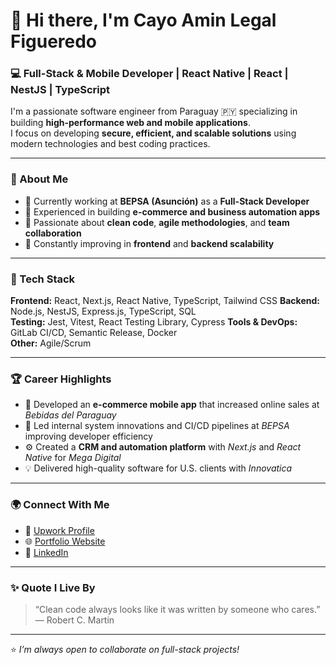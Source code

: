 # 👋 Hi there, I'm Cayo Amin Legal Figueredo

### 💻 Full-Stack & Mobile Developer | React Native | React | NestJS | TypeScript

I'm a passionate software engineer from Paraguay 🇵🇾 specializing in building **high-performance web and mobile applications**.  
I focus on developing **secure, efficient, and scalable solutions** using modern technologies and best coding practices.

---

### 🚀 About Me

- 🔧 Currently working at **BEPSA (Asunción)** as a **Full-Stack Developer**
- 📱 Experienced in building **e-commerce and business automation apps**
- 🧩 Passionate about **clean code**, **agile methodologies**, and **team collaboration**
- 🧠 Constantly improving in **frontend** and **backend scalability**

---

### 🧰 Tech Stack

**Frontend:** React, Next.js, React Native, TypeScript, Tailwind CSS
**Backend:** Node.js, NestJS, Express.js, TypeScript, SQL  
**Testing:** Jest, Vitest, React Testing Library, Cypress
**Tools & DevOps:** GitLab CI/CD, Semantic Release, Docker  
**Other:** Agile/Scrum

---

### 🏆 Career Highlights

- 🚀 Developed an **e-commerce mobile app** that increased online sales at *Bebidas del Paraguay*  
- 🧱 Led internal system innovations and CI/CD pipelines at *BEPSA* improving developer efficiency  
- ⚙️ Created a **CRM and automation platform** with *Next.js* and *React Native* for *Mega Digital*  
- 💡 Delivered high-quality software for U.S. clients with *Innovatica*  

---

### 🌍 Connect With Me

- 💼 [Upwork Profile](https://www.upwork.com/freelancers/~0154ea3026fe2e5ce7?mp_source=share)
- 🌐 [Portfolio Website](https://cayolegal.vercel.app/)  
- 💬 [LinkedIn](https://www.linkedin.com/in/cayo-amin-legal-figueredo/)  

---

### ✨ Quote I Live By

> “Clean code always looks like it was written by someone who cares.” — Robert C. Martin

---

⭐️ *I’m always open to collaborate on full-stack projects!*
